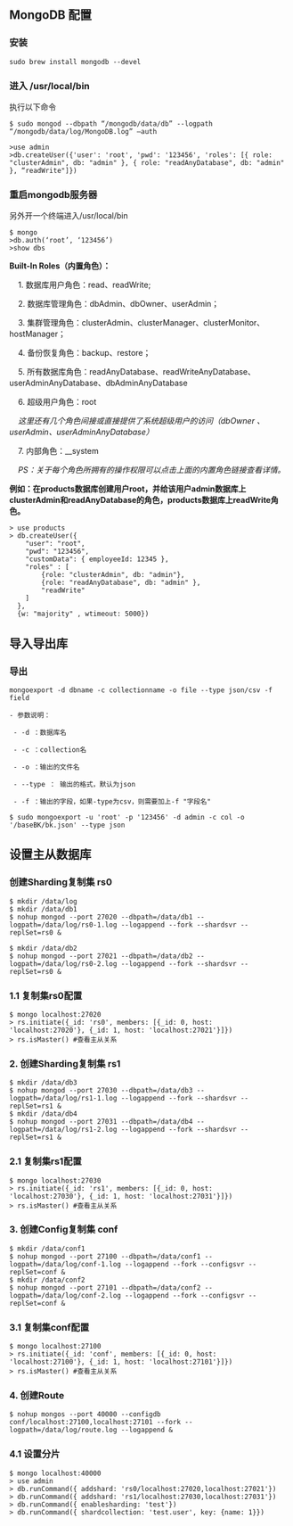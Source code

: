 ## MongoDB 配置

### 安装
`sudo brew install mongodb --devel`

### 进入 /usr/local/bin
执行以下命令
```
$ sudo mongod --dbpath “/mongodb/data/db” --logpath “/mongodb/data/log/MongoDB.log” —auth

>use admin
>db.createUser({'user': 'root', 'pwd': '123456', 'roles': [{ role: "clusterAdmin", db: "admin" }, { role: "readAnyDatabase", db: "admin" }, “readWrite"]})
```
### 重启mongodb服务器
另外开一个终端进入/usr/local/bin
```
$ mongo
>db.auth(‘root’, ‘123456’)
>show dbs
```


**Built-In Roles（内置角色）：**

    1. 数据库用户角色：read、readWrite;
    
    2. 数据库管理角色：dbAdmin、dbOwner、userAdmin；
    
    3. 集群管理角色：clusterAdmin、clusterManager、clusterMonitor、hostManager；
    
    4. 备份恢复角色：backup、restore；
    
    5. 所有数据库角色：readAnyDatabase、readWriteAnyDatabase、userAdminAnyDatabase、dbAdminAnyDatabase
    
    6. 超级用户角色：root  
    
    *这里还有几个角色间接或直接提供了系统超级用户的访问（dbOwner 、userAdmin、userAdminAnyDatabase）*
    
    7. 内部角色：__system
    
    *PS：关于每个角色所拥有的操作权限可以点击上面的内置角色链接查看详情。*
    
  
**例如：在products数据库创建用户root，并给该用户admin数据库上clusterAdmin和readAnyDatabase的角色，products数据库上readWrite角色。**
```
> use products
> db.createUser({ 
    "user": "root",
    "pwd": "123456",
    "customData": { employeeId: 12345 },
    "roles" : [
        {role: "clusterAdmin", db: "admin"},
        {role: "readAnyDatabase", db: "admin" },
        "readWrite"
    ]
  },
  {w: "majority" , wtimeout: 5000})
```

## 导入导出库

### 导出
`mongoexport -d dbname -c collectionname -o file --type json/csv -f field`

    - 参数说明：
    
     - -d ：数据库名
     
     - -c ：collection名
     
     - -o ：输出的文件名
     
     - --type ： 输出的格式，默认为json
     
     - -f ：输出的字段，如果-type为csv，则需要加上-f "字段名"
     
```
$ sudo mongoexport -u 'root' -p '123456' -d admin -c col -o '/baseBK/bk.json' --type json
```

## 设置主从数据库

### 创建Sharding复制集 rs0
```
$ mkdir /data/log
$ mkdir /data/db1
$ nohup mongod --port 27020 --dbpath=/data/db1 --logpath=/data/log/rs0-1.log --logappend --fork --shardsvr --replSet=rs0 &

$ mkdir /data/db2
$ nohup mongod --port 27021 --dbpath=/data/db2 --logpath=/data/log/rs0-2.log --logappend --fork --shardsvr --replSet=rs0 &
```

### 1.1 复制集rs0配置
```
$ mongo localhost:27020
> rs.initiate({_id: 'rs0', members: [{_id: 0, host: 'localhost:27020'}, {_id: 1, host: 'localhost:27021'}]})
> rs.isMaster() #查看主从关系
```
### 2. 创建Sharding复制集 rs1
```
$ mkdir /data/db3
$ nohup mongod --port 27030 --dbpath=/data/db3 --logpath=/data/log/rs1-1.log --logappend --fork --shardsvr --replSet=rs1 &
$ mkdir /data/db4
$ nohup mongod --port 27031 --dbpath=/data/db4 --logpath=/data/log/rs1-2.log --logappend --fork --shardsvr --replSet=rs1 &
```

### 2.1 复制集rs1配置
```
$ mongo localhost:27030
> rs.initiate({_id: 'rs1', members: [{_id: 0, host: 'localhost:27030'}, {_id: 1, host: 'localhost:27031'}]})
> rs.isMaster() #查看主从关系
```

### 3. 创建Config复制集 conf
```
$ mkdir /data/conf1
$ nohup mongod --port 27100 --dbpath=/data/conf1 --logpath=/data/log/conf-1.log --logappend --fork --configsvr --replSet=conf &
$ mkdir /data/conf2
$ nohup mongod --port 27101 --dbpath=/data/conf2 --logpath=/data/log/conf-2.log --logappend --fork --configsvr --replSet=conf &
```

### 3.1 复制集conf配置
```
$ mongo localhost:27100
> rs.initiate({_id: 'conf', members: [{_id: 0, host: 'localhost:27100'}, {_id: 1, host: 'localhost:27101'}]})
> rs.isMaster() #查看主从关系
```

### 4. 创建Route
```
$ nohup mongos --port 40000 --configdb conf/localhost:27100,localhost:27101 --fork --logpath=/data/log/route.log --logappend & 
```

### 4.1 设置分片
```
$ mongo localhost:40000
> use admin
> db.runCommand({ addshard: 'rs0/localhost:27020,localhost:27021'})
> db.runCommand({ addshard: 'rs1/localhost:27030,localhost:27031'})
> db.runCommand({ enablesharding: 'test'})
> db.runCommand({ shardcollection: 'test.user', key: {name: 1}})
```
